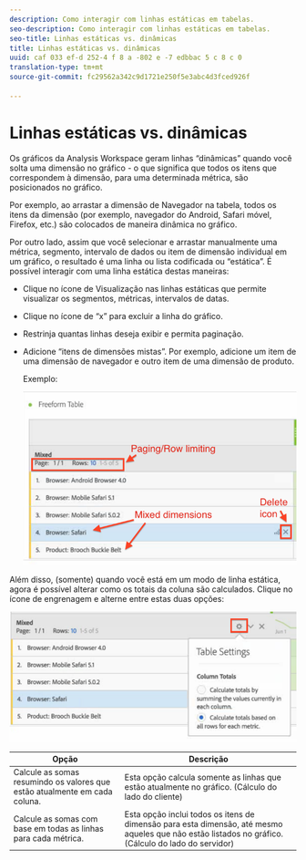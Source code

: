 ```yaml
---
description: Como interagir com linhas estáticas em tabelas.
seo-description: Como interagir com linhas estáticas em tabelas.
seo-title: Linhas estáticas vs. dinâmicas
title: Linhas estáticas vs. dinâmicas
uuid: caf 033 ef-d 252-4 f 8 a -802 e -7 edbbac 5 c 8 c 0
translation-type: tm+mt
source-git-commit: fc29562a342c9d1721e250f5e3abc4d3fced926f

---
```



# Linhas estáticas vs. dinâmicas

Os gráficos da Analysis Workspace geram linhas “dinâmicas” quando você solta uma dimensão no gráfico - o que significa que todos os itens que correspondem à dimensão, para uma determinada métrica, são posicionados no gráfico.

Por exemplo, ao arrastar a dimensão de Navegador na tabela, todos os itens da dimensão (por exemplo, navegador do Android, Safari móvel, Firefox, etc.) são colocados de maneira dinâmica no gráfico.

Por outro lado, assim que você selecionar e arrastar manualmente uma métrica, segmento, intervalo de dados ou item de dimensão individual em um gráfico, o resultado é uma linha ou lista codificada ou “estática”. É possível interagir com uma linha estática destas maneiras:

* Clique no ícone de Visualização nas linhas estáticas que permite visualizar os segmentos, métricas, intervalos de datas.
* Clique no ícone de “x” para excluir a linha do gráfico.
* Restrinja quantas linhas deseja exibir e permita paginação.
* Adicione “itens de dimensões mistas”. Por exemplo, adicione um item de uma dimensão de navegador e outro item de uma dimensão de produto.

   Exemplo:

   ![](assets/static_rows.png)

Além disso, (somente) quando você está em um modo de linha estática, agora é possível alterar como os totais da coluna são calculados. Clique no ícone de engrenagem e alterne entre estas duas opções:

![](assets/column-totals.png)

| Opção | Descrição |
|---|---|
| Calcule as somas resumindo os valores que estão atualmente em cada coluna. | Esta opção calcula somente as linhas que estão atualmente no gráfico. (Cálculo do lado do cliente) |
| Calcule as somas com base em todas as linhas para cada métrica. | Esta opção inclui todos os itens de dimensão para esta dimensão, até mesmo aqueles que não estão listados no gráfico. (Cálculo do lado do servidor) |

